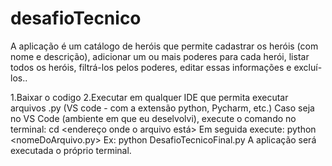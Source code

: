 # desafioTecnico
A aplicação é um catálogo de heróis que permite cadastrar os heróis (com nome e descrição), adicionar um ou mais poderes para cada herói, listar todos os heróis, filtrá-los pelos poderes, editar essas informações e excluí-los..


1.Baixar o codigo 
2.Executar em qualquer IDE que permita executar arquivos .py (VS code - com a extensão python, Pycharm, etc.) 
Caso seja no VS Code (ambiente em que eu deselvolvi), execute o comando no terminal: cd <endereço onde o arquivo está> 
Em seguida execute: python <nomeDoArquivo.py> Ex: python DesafioTecnicoFinal.py 
A aplicação será executada o próprio terminal.
